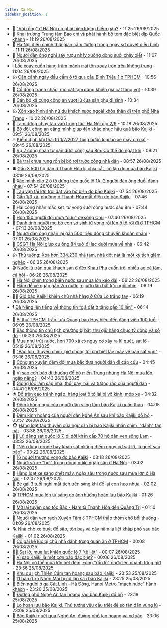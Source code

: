 ```yaml
---
title: Xã Hội
sidebar_position: 1
---
```


<!-- dantri-xa-hoi:START -->
- 🫣 [&quot;Vòi rồng&quot; ở Hà Nội có phải hiện tượng hiếm gặp?](https://dantri.com.vn/xa-hoi/voi-rong-o-ha-noi-co-phai-hien-tuong-hiem-gap-20250826181603035.htm) - 11:25 26/08/2025
- 💼 [Khai trương Trung tâm Báo chí và phát hành bộ tem đặc biệt dịp Quốc khánh](https://dantri.com.vn/xa-hoi/khai-truong-trung-tam-bao-chi-va-phat-hanh-bo-tem-dac-biet-dip-quoc-khanh-20250826174655267.htm) - 11:19 26/08/2025
- 🎊 [Hà Nội điều chỉnh thời gian cấm đường trong ngày sơ duyệt diễu binh](https://dantri.com.vn/xa-hoi/ha-noi-dieu-chinh-thoi-gian-cam-duong-trong-ngay-so-duyet-dieu-binh-20250826180605213.htm) - 11:11 26/08/2025
- 🙉 [Người đàn ông nghi say rượu nhảy xuống dòng suối chảy xiết](https://dantri.com.vn/xa-hoi/nguoi-dan-ong-nghi-say-ruou-nhay-xuong-dong-suoi-chay-xiet-20250826173543179.htm) - 11:07 26/08/2025
- 🕯 [Lốc xoáy cuốn hàng trăm mảnh mái tôn xoay tròn trên không trung](https://dantri.com.vn/xa-hoi/loc-xoay-cuon-hang-tram-manh-mai-ton-xoay-tron-tren-khong-trung-20250826175552485.htm) - 11:04 26/08/2025
- 👍 [Cận cảnh ngày đầu cấm ô tô qua cầu Bình Triệu 1 ở TPHCM](https://dantri.com.vn/xa-hoi/can-canh-ngay-dau-cam-o-to-qua-cau-binh-trieu-1-o-tphcm-20250826174421973.htm) - 10:56 26/08/2025
- 🤖 [Cổ đông tranh chấp, mỏ cát tạm dừng khiến giá cát tăng vọt](https://dantri.com.vn/xa-hoi/co-dong-tranh-chap-mo-cat-tam-dung-khien-gia-cat-tang-vot-20250826163010915.htm) - 10:39 26/08/2025
- 🙉 [Cán bộ xã cùng công an vượt lũ đưa sản phụ đi sinh](https://dantri.com.vn/xa-hoi/can-bo-xa-cung-cong-an-vuot-lu-dua-san-phu-di-sinh-20250826155027105.htm) - 10:34 26/08/2025
- 👍 [Xôn xao hình ảnh nữ du khách nước ngoài khỏa thân đi trên phố Nha Trang](https://dantri.com.vn/xa-hoi/xon-xao-hinh-anh-nu-du-khach-nuoc-ngoai-khoa-than-di-tren-pho-nha-trang-20250826170642624.htm) - 10:22 26/08/2025
- 🗽 [Tạm dừng chạy tàu vào trung tâm Hà Nội dịp 2/9](https://dantri.com.vn/xa-hoi/tam-dung-chay-tau-vao-trung-tam-ha-noi-dip-29-20250826171202424.htm) - 10:18 26/08/2025
- 🗽 [Bộ đội, công an căng mình giúp dân khắc phục hậu quả bão Kajiki](https://dantri.com.vn/xa-hoi/bo-doi-cong-an-cang-minh-giup-dan-khac-phuc-hau-qua-bao-kajiki-20250826163112170.htm) - 09:51 26/08/2025
- 🔥 [Kiểm định khí thải từ 1/7/2027, từng bước loại bỏ xe máy cũ nát](https://dantri.com.vn/xa-hoi/kiem-dinh-khi-thai-tu-172027-tung-buoc-loai-bo-xe-may-cu-nat-20250826161733635.htm) - 09:45 26/08/2025
- 🦒 [Vụ 2 công nhân tử nạn dưới cống sâu 8m: Có thể do ngạt khí](https://dantri.com.vn/xa-hoi/vu-2-cong-nhan-tu-nan-duoi-cong-sau-8m-co-the-do-ngat-khi-20250826155859779.htm) - 09:21 26/08/2025
- 🧐 [Bé trai chưa rụng rốn bị bỏ rơi trước cổng nhà dân](https://dantri.com.vn/xa-hoi/be-trai-chua-rung-ron-bi-bo-roi-truoc-cong-nha-dan-20250826152104059.htm) - 08:57 26/08/2025
- ⛽️ [Gần 3.500 hộ dân ở Thanh Hóa bị chia cắt, cô lập do mưa bão Kajiki](https://dantri.com.vn/xa-hoi/gan-3500-ho-dan-o-thanh-hoa-bi-chia-cat-co-lap-do-mua-bao-kajiki-20250826150705075.htm) - 08:19 26/08/2025
- 🚀 [Xác minh clip 2 ô tô dừng trên quốc lộ 1A, 2 người đàn ông đuổi đánh nhau](https://dantri.com.vn/xa-hoi/xac-minh-clip-2-o-to-dung-tren-quoc-lo-1a-2-nguoi-dan-ong-duoi-danh-nhau-20250826123955291.htm) - 07:54 26/08/2025
- 🦒 [Tàu vận tải lớn trôi dạt vào bờ biển do bão Kajiki](https://dantri.com.vn/xa-hoi/tau-van-tai-lon-troi-dat-vao-bo-bien-do-bao-kajiki-20250826145203204.htm) - 07:54 26/08/2025
- 🦅 [Gần 1/3 xã, phường ở Thanh Hóa mất điện do bão Kajiki](https://dantri.com.vn/xa-hoi/gan-13-xa-phuong-o-thanh-hoa-mat-dien-do-bao-kajiki-20250826144225788.htm) - 07:46 26/08/2025
- 🚀 [Hai công nhân mắc kẹt, tử vong dưới cống nước sâu 8m](https://dantri.com.vn/xa-hoi/hai-cong-nhan-mac-ket-tu-vong-duoi-cong-nuoc-sau-8m-20250826143204000.htm) - 07:44 26/08/2025
- 🦅 [Hơn 150 người đội mưa “cứu” đê sông Chu](https://dantri.com.vn/xa-hoi/hon-150-nguoi-doi-mua-cuu-de-song-chu-20250826140156693.htm) - 07:40 26/08/2025
- 🤠 [Danh tính người mẹ bỏ con sơ sinh tử vong rồi lên ô tô rời đi ở TPHCM](https://dantri.com.vn/xa-hoi/danh-tinh-nguoi-me-bo-con-so-sinh-tu-vong-roi-len-o-to-roi-di-o-tphcm-20250826135654394.htm) - 07:13 26/08/2025
- 💄 [Người đàn ông nhận lại gần 500 triệu đồng chuyển khoản nhầm](https://dantri.com.vn/xa-hoi/nguoi-dan-ong-nhan-lai-gan-500-trieu-dong-chuyen-khoan-nham-20250826134633557.htm) - 07:01 26/08/2025
- 🥷 [CSGT Hà Nội giúp cụ ông 84 tuổi đi lạc dưới mưa về nhà](https://dantri.com.vn/xa-hoi/csgt-ha-noi-giup-cu-ong-84-tuoi-di-lac-duoi-mua-ve-nha-20250826133802379.htm) - 06:42 26/08/2025
- 👍 [Thủ tướng: Xóa hơn 334.230 nhà tạm, nhà dột nát là một kỳ tích giảm nghèo](https://dantri.com.vn/xa-hoi/thu-tuong-xoa-hon-334230-nha-tam-nha-dot-nat-la-mot-ky-tich-giam-ngheo-20250826132252286.htm) - 06:35 26/08/2025
- 🎬 [Nước lũ tràn qua khách sạn ở đèo Khau Phạ cuốn trôi nhiều ao cá tầm, cá hồi](https://dantri.com.vn/xa-hoi/nuoc-lu-tran-qua-khach-san-o-deo-khau-pha-cuon-troi-nhieu-ao-ca-tam-ca-hoi-20250826132318672.htm) - 06:28 26/08/2025
- 🦒 [Hà Nội chìm trong biển nước sau mưa lớn kéo dài](https://dantri.com.vn/xa-hoi/ha-noi-chim-trong-bien-nuoc-sau-mua-lon-keo-dai-20250826131714410.htm) - 06:22 26/08/2025
- 🌊 [Hầm để xe ngập gần 2m nước, người dân bất lực ngồi nhìn](https://dantri.com.vn/xa-hoi/ham-de-xe-ngap-gan-2m-nuoc-nguoi-dan-bat-luc-ngoi-nhin-20250826125505342.htm) - 06:19 26/08/2025
- 🧑‍💻 [Gió bão Kajiki khiến chủ nhà hàng ở Cửa Lò trắng tay](https://dantri.com.vn/xa-hoi/gio-bao-kajiki-khien-chu-nha-hang-o-cua-lo-trang-tay-20250826101551004.htm) - 06:19 26/08/2025
- 🕴 [Đà Nẵng lên tiếng về thông tin “giá đất ở tăng gấp 10 lần”](https://dantri.com.vn/xa-hoi/da-nang-len-tieng-ve-thong-tin-gia-dat-o-tang-gap-10-lan-20250826123218795.htm) - 06:14 26/08/2025
- 🤔 [Bí thư TPHCM Trần Lưu Quang trao Huy hiệu đến đảng viên 100 tuổi](https://dantri.com.vn/xa-hoi/bi-thu-tphcm-tran-luu-quang-trao-huy-hieu-den-dang-vien-100-tuoi-20250826125031853.htm) - 06:05 26/08/2025
- 💄 [Bác thông tin chủ tịch phường bị bắt, thu giữ hàng chục tỷ đồng và sổ đỏ](https://dantri.com.vn/xa-hoi/bac-thong-tin-chu-tich-phuong-bi-bat-thu-giu-hang-chuc-ty-dong-va-so-do-20250826115958550.htm) - 05:23 26/08/2025
- 🧠 [Mưa như trút nước, hơn 700 xã có nguy cơ xảy ra lũ quét, sạt lở](https://dantri.com.vn/xa-hoi/mua-nhu-trut-nuoc-hon-700-xa-co-nguy-co-xay-ra-lu-quet-sat-lo-20250826121503728.htm) - 05:19 26/08/2025
- 🦣 [&quot;Bão lớn, thuyền chìm, giờ chúng tôi chỉ biết lấy máy về bán sắt vụn&quot;](https://dantri.com.vn/xa-hoi/bao-lon-thuyen-chim-gio-chung-toi-chi-biet-lay-may-ve-ban-sat-vun-20250826114135713.htm) - 05:16 26/08/2025
- 💫 [Công an xuyên đêm đội mưa bão đưa người dân đi cấp cứu](https://dantri.com.vn/xa-hoi/cong-an-xuyen-dem-doi-mua-bao-dua-nguoi-dan-di-cap-cuu-20250826104637806.htm) - 04:45 26/08/2025
- 🚀 [Vì sao cơn bão dị thường đổ bộ miền Trung nhưng Hà Nội mưa lớn, ngập nặng?](https://dantri.com.vn/xa-hoi/vi-sao-con-bao-di-thuong-do-bo-mien-trung-nhung-ha-noi-mua-lon-ngap-nang-20250826112724115.htm) - 04:43 26/08/2025
- 🤔 [Giông lốc làm sập nhà, thổi bay mái và tường rào của người dân](https://dantri.com.vn/xa-hoi/giong-loc-lam-sap-nha-thoi-bay-mai-va-tuong-rao-cua-nguoi-dan-20250826112212383.htm) - 04:41 26/08/2025
- ⚗️ [Đỗ trên cao tránh ngập, hàng loạt ô tô lại bị vỡ kính, móp xe](https://dantri.com.vn/xa-hoi/do-tren-cao-tranh-ngap-hang-loat-o-to-lai-bi-vo-kinh-mop-xe-20250826110639644.htm) - 04:32 26/08/2025
- 🫶 [Đêm không ngủ của người dân vùng tâm bão Kajiki quần thảo](https://dantri.com.vn/xa-hoi/dem-khong-ngu-cua-nguoi-dan-vung-tam-bao-kajiki-quan-thao-20250826083804336.htm) - 04:05 26/08/2025
- 🌮 [Đêm kinh hoàng của người dân Nghệ An sau khi bão Kajiki đổ bộ](https://dantri.com.vn/xa-hoi/dem-kinh-hoang-cua-nguoi-dan-nghe-an-sau-khi-bao-kajiki-do-bo-20250826104813983.htm) - 03:57 26/08/2025
- 🐵 [Hàng loạt tàu thuyền của ngư dân bị bão Kajiki nhấn chìm, &quot;đánh&quot; tan nát](https://dantri.com.vn/xa-hoi/hang-loat-tau-thuyen-cua-ngu-dan-bi-bao-kajiki-nhan-chim-danh-tan-nat-20250826101538571.htm) - 03:38 26/08/2025
- 🧑‍🏫 [Lũ dâng sát quốc lộ 7, di dời khẩn cấp 70 hộ dân ven sông Lam](https://dantri.com.vn/xa-hoi/lu-dang-sat-quoc-lo-7-di-doi-khan-cap-70-ho-dan-ven-song-lam-20250826100149166.htm) - 03:32 26/08/2025
- 💫 [“Nên dùng drone bay khảo sát những điểm nguy cơ sạt lở, lũ quét sau bão”](https://dantri.com.vn/xa-hoi/nen-dung-drone-bay-khao-sat-nhung-diem-nguy-co-sat-lo-lu-quet-sau-bao-20250826071455227.htm) - 03:22 26/08/2025
- 🦩 [16 người thương vong do bão Kajiki](https://dantri.com.vn/xa-hoi/16-nguoi-thuong-vong-do-bao-kajiki-20250826101123393.htm) - 03:18 26/08/2025
- 🦄 [Người và xe &quot;bơi&quot; trong dòng nước ngập sâu ở Hà Nội](https://dantri.com.vn/xa-hoi/nguoi-va-xe-boi-trong-dong-nuoc-ngap-sau-o-ha-noi-20250826100207051.htm) - 03:02 26/08/2025
- 💂 [Hàng loạt xe sang chết máy, ngập sâu trong nước sau mưa lớn ở Hà Nội](https://dantri.com.vn/xa-hoi/hang-loat-xe-sang-chet-may-ngap-sau-trong-nuoc-sau-mua-lon-o-ha-noi-20250826090622473.htm) - 02:07 26/08/2025
- 💄 [Bé gái 3 tuổi nghi mất tích trên sông khi để lại con heo nhựa](https://dantri.com.vn/xa-hoi/be-gai-3-tuoi-nghi-mat-tich-tren-song-khi-de-lai-con-heo-nhua-20250826085206244.htm) - 02:02 26/08/2025
- 🎬 [TPHCM mưa lớn từ sáng do ảnh hưởng hoàn lưu bão Kajiki](https://dantri.com.vn/xa-hoi/tphcm-mua-lon-tu-sang-do-anh-huong-hoan-luu-bao-kajiki-20250826080550086.htm) - 01:26 26/08/2025
- 👀 [Mở lại tuyến cao tốc Bắc - Nam từ Thanh Hóa đến Quảng Trị](https://dantri.com.vn/xa-hoi/mo-lai-tuyen-cao-toc-bac-nam-tu-thanh-hoa-den-quang-tri-20250826080727373.htm) - 01:10 26/08/2025
- 💃 [Người dân ven rạch Xuyên Tâm ở TPHCM thấp thỏm chờ bồi thường](https://dantri.com.vn/xa-hoi/nguoi-dan-ven-rach-xuyen-tam-o-tphcm-thap-thom-cho-boi-thuong-20250825105348923.htm) - 01:09 26/08/2025
- 🪜 [Nhà chờ xe buýt đổ sập, tôn bay và cây nằm la liệt khắp phố sau bão Kajiki](https://dantri.com.vn/xa-hoi/nha-cho-xe-buyt-do-sap-ton-bay-va-cay-nam-la-liet-khap-pho-sau-bao-kajiki-20250824155036033.htm) - 01:02 26/08/2025
- 📝 [Cô gái kể lúc bị chủ nhà đánh trong quán ăn ở TPHCM](https://dantri.com.vn/xa-hoi/co-gai-ke-luc-bi-chu-nha-danh-trong-quan-an-o-tphcm-20250825230338809.htm) - 00:08 26/08/2025
- 🧑‍💻 [Sạt lở, mưa lụt khiến quốc lộ 7 &quot;tê liệt&quot;](https://dantri.com.vn/xa-hoi/sat-lo-mua-lut-khien-quoc-lo-7-te-liet-20250826064641515.htm) - 00:07 26/08/2025
- 👺 [Vì sao Kajiki là một cơn bão đặc biệt?](https://dantri.com.vn/xa-hoi/vi-sao-kajiki-la-mot-con-bao-dac-biet-20250826070311691.htm) - 00:06 26/08/2025
- 🌮 [Hà Nội có thể mưa lớn hết đêm, vùng &quot;rốn lũ&quot; nước lên nhanh từng giờ](https://dantri.com.vn/xa-hoi/ha-noi-co-the-mua-lon-het-dem-vung-ron-lu-nuoc-len-nhanh-tung-gio-20250826064503212.htm) - 23:56 25/08/2025
- 🤭 [Khu du lịch Thiên Cầm tan hoang sau bão Kajiki](https://dantri.com.vn/xa-hoi/khu-du-lich-thien-cam-tan-hoang-sau-bao-kajiki-20250826063916304.htm) - 23:53 25/08/2025
- 💪 [11 bản ở xã Nhôn Mai bị cô lập sau bão Kajiki](https://dantri.com.vn/xa-hoi/11-ban-o-xa-nhon-mai-bi-co-lap-sau-bao-kajiki-20250825232930639.htm) - 23:25 25/08/2025
- 🧰 [Biển người ở ga Cát Linh - Hà Đông, Hanoi Metro &quot;mách nước&quot; hành khách](https://dantri.com.vn/xa-hoi/bien-nguoi-o-ga-cat-linh-ha-dong-hanoi-metro-mach-nuoc-hanh-khach-20250826060741404.htm) - 23:20 25/08/2025
- 🤡 [Đường phố Nghệ An tan hoang sau bão Kajiki đổ bộ](https://dantri.com.vn/xa-hoi/duong-pho-nghe-an-tan-hoang-sau-bao-kajiki-do-bo-20250826014900438.htm) - 23:18 25/08/2025
- 🦆 [Lo hoàn lưu bão Kajiki, Thủ tướng yêu cầu triệt để sơ tán dân vùng lũ](https://dantri.com.vn/xa-hoi/lo-hoan-luu-bao-kajiki-thu-tuong-yeu-cau-triet-de-so-tan-dan-vung-lu-20250826010740565.htm) - 23:09 25/08/2025
- 🦍 [Bão Kajiki quét qua Nghệ An, đường phố tan hoang và xơ xác](https://dantri.com.vn/xa-hoi/bao-kajiki-quet-qua-nghe-an-duong-pho-tan-hoang-va-xo-xac-20250824153801892.htm) - 23:06 25/08/2025<!-- dantri-xa-hoi:END -->

